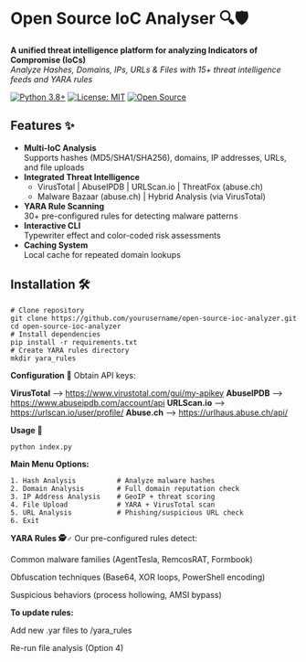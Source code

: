 # Open Source IoC Analyser 🔍🛡️

**A unified threat intelligence platform for analyzing Indicators of Compromise (IoCs)**  
*Analyze Hashes, Domains, IPs, URLs & Files with 15+ threat intelligence feeds and YARA rules*

[![Python 3.8+](https://img.shields.io/badge/Python-3.8%2B-blue.svg)](https://www.python.org/)
[![License: MIT](https://img.shields.io/badge/License-MIT-yellow.svg)](https://opensource.org/licenses/MIT)
[![Open Source](https://badges.frapsoft.com/os/v2/open-source.svg?v=103)](https://github.com/ellerbrock/open-source-badges/)

## Features ✨

- **Multi-IoC Analysis**  
  Supports hashes (MD5/SHA1/SHA256), domains, IP addresses, URLs, and file uploads
- **Integrated Threat Intelligence**  
  - VirusTotal | AbuseIPDB | URLScan.io | ThreatFox (abuse.ch)  
  - Malware Bazaar (abuse.ch) | Hybrid Analysis (via VirusTotal)
- **YARA Rule Scanning**  
  30+ pre-configured rules for detecting malware patterns
- **Interactive CLI**  
  Typewriter effect and color-coded risk assessments
- **Caching System**  
  Local cache for repeated domain lookups

## Installation 🛠️

    # Clone repository
    git clone https://github.com/yourusername/open-source-ioc-analyzer.git
    cd open-source-ioc-analyzer         
    # Install dependencies
    pip install -r requirements.txt
    # Create YARA rules directory
    mkdir yara_rules

**Configuration 🔑**
Obtain API keys:

**VirusTotal** --> https://www.virustotal.com/gui/my-apikey
**AbuseIPDB** --> https://www.abuseipdb.com/account/api
**URLScan.io** --> https://urlscan.io/user/profile/
**Abuse.ch** --> https://urlhaus.abuse.ch/api/

**Usage 🚀**

    python index.py
    
**Main Menu Options:**

    1. Hash Analysis          # Analyze malware hashes
    2. Domain Analysis        # Full domain reputation check
    3. IP Address Analysis    # GeoIP + threat scoring
    4. File Upload            # YARA + VirusTotal scan
    5. URL Analysis           # Phishing/suspicious URL check
    6. Exit

**YARA Rules 🕵️♂️**
Our pre-configured rules detect:

Common malware families (AgentTesla, RemcosRAT, Formbook)

Obfuscation techniques (Base64, XOR loops, PowerShell encoding)

Suspicious behaviors (process hollowing, AMSI bypass)

**To update rules:**

Add new .yar files to /yara_rules

Re-run file analysis (Option 4)
